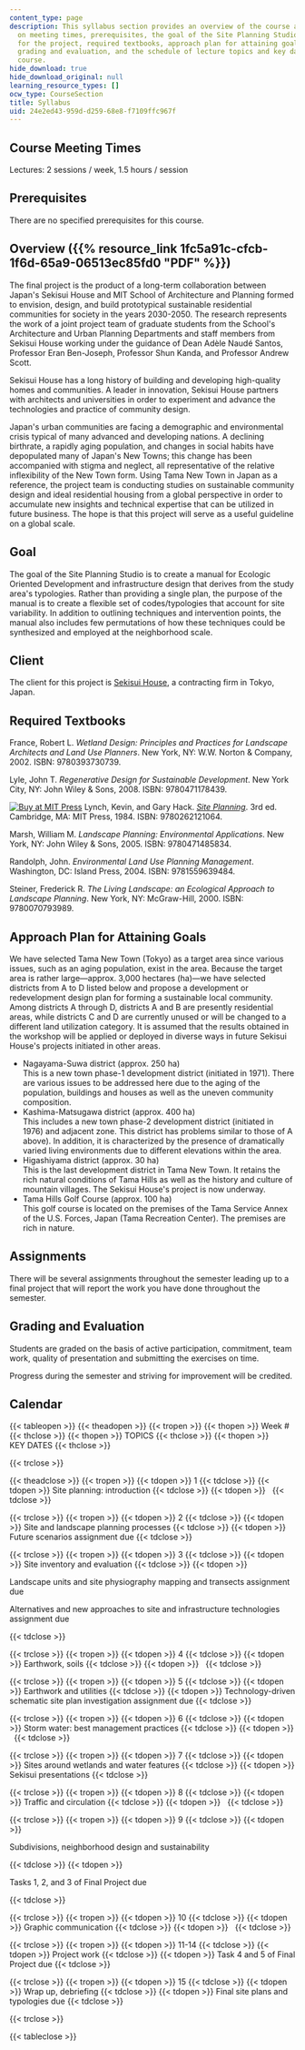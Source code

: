 ```yaml
---
content_type: page
description: This syllabus section provides an overview of the course and information
  on meeting times, prerequisites, the goal of the Site Planning Studio, the client
  for the project, required textbooks, approach plan for attaining goals, assignments,
  grading and evaluation, and the schedule of lecture topics and key dates for the
  course.
hide_download: true
hide_download_original: null
learning_resource_types: []
ocw_type: CourseSection
title: Syllabus
uid: 24e2ed43-959d-d259-68e8-f7109ffc967f
---
```


Course Meeting Times
--------------------

Lectures: 2 sessions / week, 1.5 hours / session

Prerequisites
-------------

There are no specified prerequisites for this course.

Overview ({{% resource_link 1fc5a91c-cfcb-1f6d-65a9-06513ec85fd0 "PDF" %}})
-----------------------------------------------------------------

The final project is the product of a long-term collaboration between Japan's Sekisui House and MIT School of Architecture and Planning formed to envision, design, and build prototypical sustainable residential communities for society in the years 2030-2050. The research represents the work of a joint project team of graduate students from the School's Architecture and Urban Planning Departments and staff members from Sekisui House working under the guidance of Dean Adèle Naudé Santos, Professor Eran Ben-Joseph, Professor Shun Kanda, and Professor Andrew Scott.

Sekisui House has a long history of building and developing high-quality homes and communities. A leader in innovation, Sekisui House partners with architects and universities in order to experiment and advance the technologies and practice of community design.

Japan's urban communities are facing a demographic and environmental crisis typical of many advanced and developing nations. A declining birthrate, a rapidly aging population, and changes in social habits have depopulated many of Japan's New Towns; this change has been accompanied with stigma and neglect, all representative of the relative inflexibility of the New Town form. Using Tama New Town in Japan as a reference, the project team is conducting studies on sustainable community design and ideal residential housing from a global perspective in order to accumulate new insights and technical expertise that can be utilized in future business. The hope is that this project will serve as a useful guideline on a global scale.

Goal
----

The goal of the Site Planning Studio is to create a manual for Ecologic Oriented Development and infrastructure design that derives from the study area's typologies. Rather than providing a single plan, the purpose of the manual is to create a flexible set of codes/typologies that account for site variability. In addition to outlining techniques and intervention points, the manual also includes few permutations of how these techniques could be synthesized and employed at the neighborhood scale.

Client
------

The client for this project is [Sekisui House](http://www.sekisuihouse.co.jp/english/index.html), a contracting firm in Tokyo, Japan.

Required Textbooks
------------------

France, Robert L. _Wetland Design: Principles and Practices for Landscape Architects and Land Use Planners_. New York, NY: W.W. Norton & Company, 2002. ISBN: 9780393730739.

Lyle, John T. _Regenerative Design for Sustainable Development_. New York City, NY: John Wiley & Sons, 2008. ISBN: 9780471178439.

[![Buy at MIT Press](/images/mp_logo.gif)](https://mitpress.mit.edu/9780262121064) Lynch, Kevin, and Gary Hack. [_Site Planning_](https://mitpress.mit.edu/9780262121064). 3rd ed. Cambridge, MA: MIT Press, 1984. ISBN: 9780262121064.

Marsh, William M. _Landscape Planning: Environmental Applications_. New York, NY: John Wiley & Sons, 2005. ISBN: 9780471485834.

Randolph, John. _Environmental Land Use Planning Management_. Washington, DC: Island Press, 2004. ISBN: 9781559639484.

Steiner, Frederick R. _The Living Landscape: an Ecological Approach to Landscape Planning_. New York, NY: McGraw-Hill, 2000. ISBN: 9780070793989.

Approach Plan for Attaining Goals
---------------------------------

We have selected Tama New Town (Tokyo) as a target area since various issues, such as an aging population, exist in the area. Because the target area is rather large—approx. 3,000 hectares (ha)—we have selected districts from A to D listed below and propose a development or redevelopment design plan for forming a sustainable local community. Among districts A through D, districts A and B are presently residential areas, while districts C and D are currently unused or will be changed to a different land utilization category. It is assumed that the results obtained in the workshop will be applied or deployed in diverse ways in future Sekisui House's projects initiated in other areas.

*   Nagayama-Suwa district (approx. 250 ha)  
    This is a new town phase-1 development district (initiated in 1971). There are various issues to be addressed here due to the aging of the population, buildings and houses as well as the uneven community composition.
*   Kashima-Matsugawa district (approx. 400 ha)  
    This includes a new town phase-2 development district (initiated in 1976) and adjacent zone. This district has problems similar to those of A above). In addition, it is characterized by the presence of dramatically varied living environments due to different elevations within the area.
*   Higashiyama district (approx. 30 ha)  
    This is the last development district in Tama New Town. It retains the rich natural conditions of Tama Hills as well as the history and culture of mountain villages. The Sekisui House's project is now underway.
*   Tama Hills Golf Course (approx. 100 ha)  
    This golf course is located on the premises of the Tama Service Annex of the U.S. Forces, Japan (Tama Recreation Center). The premises are rich in nature.

Assignments
-----------

There will be several assignments throughout the semester leading up to a final project that will report the work you have done throughout the semester.

Grading and Evaluation
----------------------

Students are graded on the basis of active participation, commitment, team work, quality of presentation and submitting the exercises on time.

Progress during the semester and striving for improvement will be credited.

Calendar
--------

{{< tableopen >}}
{{< theadopen >}}
{{< tropen >}}
{{< thopen >}}
Week #
{{< thclose >}}
{{< thopen >}}
TOPICS
{{< thclose >}}
{{< thopen >}}
KEY DATES
{{< thclose >}}

{{< trclose >}}

{{< theadclose >}}
{{< tropen >}}
{{< tdopen >}}
1
{{< tdclose >}}
{{< tdopen >}}
Site planning: introduction
{{< tdclose >}}
{{< tdopen >}}
 
{{< tdclose >}}

{{< trclose >}}
{{< tropen >}}
{{< tdopen >}}
2
{{< tdclose >}}
{{< tdopen >}}
Site and landscape planning processes
{{< tdclose >}}
{{< tdopen >}}
Future scenarios assignment due
{{< tdclose >}}

{{< trclose >}}
{{< tropen >}}
{{< tdopen >}}
3
{{< tdclose >}}
{{< tdopen >}}
Site inventory and evaluation
{{< tdclose >}}
{{< tdopen >}}


Landscape units and site physiography mapping and transects assignment due

Alternatives and new approaches to site and infrastructure technologies assignment due


{{< tdclose >}}

{{< trclose >}}
{{< tropen >}}
{{< tdopen >}}
4
{{< tdclose >}}
{{< tdopen >}}
Earthwork, soils
{{< tdclose >}}
{{< tdopen >}}
 
{{< tdclose >}}

{{< trclose >}}
{{< tropen >}}
{{< tdopen >}}
5
{{< tdclose >}}
{{< tdopen >}}
Earthwork and utilities
{{< tdclose >}}
{{< tdopen >}}
Technology-driven schematic site plan investigation assignment due
{{< tdclose >}}

{{< trclose >}}
{{< tropen >}}
{{< tdopen >}}
6
{{< tdclose >}}
{{< tdopen >}}
Storm water: best management practices
{{< tdclose >}}
{{< tdopen >}}
 
{{< tdclose >}}

{{< trclose >}}
{{< tropen >}}
{{< tdopen >}}
7
{{< tdclose >}}
{{< tdopen >}}
Sites around wetlands and water features
{{< tdclose >}}
{{< tdopen >}}
Sekisui presentations
{{< tdclose >}}

{{< trclose >}}
{{< tropen >}}
{{< tdopen >}}
8
{{< tdclose >}}
{{< tdopen >}}
Traffic and circulation
{{< tdclose >}}
{{< tdopen >}}
 
{{< tdclose >}}

{{< trclose >}}
{{< tropen >}}
{{< tdopen >}}
9
{{< tdclose >}}
{{< tdopen >}}


Subdivisions, neighborhood design and sustainability


{{< tdclose >}}
{{< tdopen >}}


Tasks 1, 2, and 3 of Final Project due


{{< tdclose >}}

{{< trclose >}}
{{< tropen >}}
{{< tdopen >}}
10
{{< tdclose >}}
{{< tdopen >}}
Graphic communication
{{< tdclose >}}
{{< tdopen >}}
 
{{< tdclose >}}

{{< trclose >}}
{{< tropen >}}
{{< tdopen >}}
11-14
{{< tdclose >}}
{{< tdopen >}}
Project work
{{< tdclose >}}
{{< tdopen >}}
Task 4 and 5 of Final Project due
{{< tdclose >}}

{{< trclose >}}
{{< tropen >}}
{{< tdopen >}}
15
{{< tdclose >}}
{{< tdopen >}}
Wrap up, debriefing
{{< tdclose >}}
{{< tdopen >}}
Final site plans and typologies due
{{< tdclose >}}

{{< trclose >}}

{{< tableclose >}}